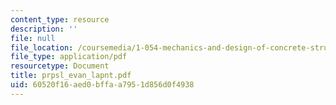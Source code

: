 ```yaml
---
content_type: resource
description: ''
file: null
file_location: /coursemedia/1-054-mechanics-and-design-of-concrete-structures-spring-2004/60520f16aed0bffaa7951d856d0f4938_prpsl_evan_lapnt.pdf
file_type: application/pdf
resourcetype: Document
title: prpsl_evan_lapnt.pdf
uid: 60520f16-aed0-bffa-a795-1d856d0f4938
---
```

